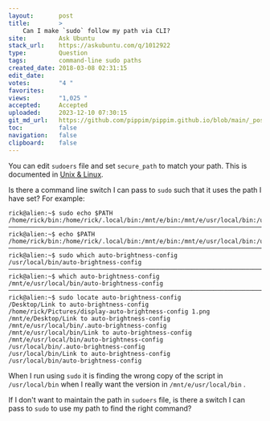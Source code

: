 ```yaml
---
layout:       post
title:        >
    Can I make `sudo` follow my path via CLI?
site:         Ask Ubuntu
stack_url:    https://askubuntu.com/q/1012922
type:         Question
tags:         command-line sudo paths
created_date: 2018-03-08 02:31:15
edit_date:    
votes:        "4 "
favorites:    
views:        "1,025 "
accepted:     Accepted
uploaded:     2023-12-10 07:30:15
git_md_url:   https://github.com/pippim/pippim.github.io/blob/main/_posts/2018/2018-03-08-Can-I-make-_sudo_-follow-my-path-via-CLI_.md
toc:          false
navigation:   false
clipboard:    false
---
```


You can edit `sudoers` file and set `secure_path` to match your path. This is documented in [Unix & Linux][1].

Is there a command line switch I can pass to `sudo` such that it uses the path I have set? For example:

``` 
rick@alien:~$ sudo echo $PATH
/home/rick/bin:/home/rick/.local/bin:/mnt/e/bin:/mnt/e/usr/local/bin:/usr/local/sbin:/usr/local/bin:/usr/sbin:/usr/bin:/sbin:/bin:/usr/games:/usr/local/games:/snap/bin
───────────────────────────────────────────────────────────────────────────────
rick@alien:~$ echo $PATH
/home/rick/bin:/home/rick/.local/bin:/mnt/e/bin:/mnt/e/usr/local/bin:/usr/local/sbin:/usr/local/bin:/usr/sbin:/usr/bin:/sbin:/bin:/usr/games:/usr/local/games:/snap/bin
───────────────────────────────────────────────────────────────────────────────
rick@alien:~$ sudo which auto-brightness-config
/usr/local/bin/auto-brightness-config
───────────────────────────────────────────────────────────────────────────────
rick@alien:~$ which auto-brightness-config
/mnt/e/usr/local/bin/auto-brightness-config
───────────────────────────────────────────────────────────────────────────────
rick@alien:~$ sudo locate auto-brightness-config
/Desktop/Link to auto-brightness-config
/home/rick/Pictures/display-auto-brightness-config 1.png
/mnt/e/Desktop/Link to auto-brightness-config
/mnt/e/usr/local/bin/.auto-brightness-config
/mnt/e/usr/local/bin/Link to auto-brightness-config
/mnt/e/usr/local/bin/auto-brightness-config
/usr/local/bin/.auto-brightness-config
/usr/local/bin/Link to auto-brightness-config
/usr/local/bin/auto-brightness-config
```

When I run using `sudo` it is finding the wrong copy of the script in `/usr/local/bin` when I really want the version in `/mnt/e/usr/local/bin` .

If I don't want to maintain the path in `sudoers` file, is there a switch I can pass to `sudo` to use my path to find the right command?

  [1]: https://unix.stackexchange.com/questions/8646/why-are-path-variables-different-when-running-via-sudo-and-su
